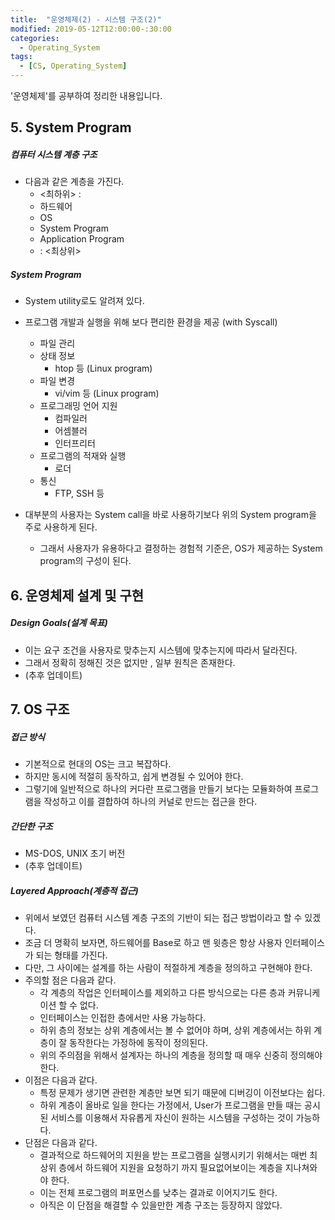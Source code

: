 ```yaml
---
title:  "운영체제(2) - 시스템 구조(2)"
modified: 2019-05-12T12:00:00-:30:00
categories:
  - Operating_System
tags:
  - [CS, Operating_System]
---
```


'운영체제'를 공부하여 정리한 내용입니다.

## 5. System Program

##### 컴퓨터 시스템 계층 구조

-   다음과 같은 계층을 가진다.
    -   &lt;최하위> :
    -   하드웨어
    -   OS
    -   System Program
    -   Application Program
    -   : &lt;최상위>

##### System Program

-   System utility로도 알려져 있다.
-   프로그램 개발과 실행을 위해 보다 편리한 환경을 제공 (with Syscall)

    -   파일 관리
    -   상태 정보
        -   htop 등 (Linux program)
    -   파일 변경
        -   vi/vim 등 (Linux program)
    -   프로그래밍 언어 지원
        -   컴파일러
        -   어셈블러
        -   인터프리터
    -   프로그램의 적재와 실행
        -   로더
    -   통신
        -   FTP, SSH 등

-   대부분의 사용자는 System call을 바로 사용하기보다 위의 System program을 주로 사용하게 된다.
    -   그래서 사용자가 유용하다고 결정하는 경험적 기준은, OS가 제공하는 System program의 구성이 된다.

## 6. 운영체제 설계 및 구현

##### Design Goals(설계 목표)

-   이는 요구 조건을 사용자로 맞추는지 시스템에 맞추는지에 따라서 달라진다.
-   그래서 정확히 정해진 것은 없지만 , 일부 원칙은 존재한다.
-   (추후 업데이트)

## 7. OS 구조

##### 접근 방식

-   기본적으로 현대의 OS는 크고 복잡하다.
-   하지만 동시에 적절히 동작하고, 쉽게 변경될 수 있어야 한다.
-   그렇기에 일반적으로 하나의 커다란 프로그램을 만들기 보다는 모듈화하여 프로그램을 작성하고 이를 결합하여 하나의 커널로 만드는 접근을 한다.

##### 간단한 구조

-   MS-DOS, UNIX 초기 버전
-   (추후 업데이트)

##### Layered Approach(계층적 접근)

-   위에서 보였던 컴퓨터 시스템 계층 구조의 기반이 되는 접근 방법이라고 할 수 있겠다.
-   조금 더 명확히 보자면, 하드웨어를 Base로 하고 맨 윗층은 항상 사용자 인터페이스가 되는 형태를 가진다.
-   다만, 그 사이에는 설계를 하는 사람이 적절하게 계층을 정의하고 구현해야 한다.
-   주의할 점은 다음과 같다.
    -   각 계층의 작업은 인터페이스를 제외하고 다른 방식으로는 다른 층과 커뮤니케이션 할 수 없다.
    -   인터페이스는 인접한 층에서만 사용 가능하다.
    -   하위 층의 정보는 상위 계층에서는 볼 수 없어야 하며, 상위 계층에서는 하위 계층이 잘 동작한다는 가정하에 동작이 정의된다.
    -   위의 주의점을 위해서 설계자는 하나의 계층을 정의할 때 매우 신중히 정의해야 한다.
-   이점은 다음과 같다.
    -   특정 문제가 생기면 관련한 계층만 보면 되기 때문에 디버깅이 이전보다는 쉽다.
    -   하위 계층이 올바로 일을 한다는 가정에서, User가 프로그램을 만들 때는 공시된 서비스를 이용해서 자유롭게 자신이 원하는 시스템을 구성하는 것이 가능하다.
-   단점은 다음과 같다.
    -   결과적으로 하드웨어의 지원을 받는 프로그램을 실행시키기 위해서는 매번 최상위 층에서 하드웨어 지원을 요청하기 까지 필요없어보이는 계층을 지나쳐와야 한다.
    -   이는 전체 프로그램의 퍼포먼스를 낮추는 결과로 이어지기도 한다.
    -   아직은 이 단점을 해결할 수 있을만한 계층 구조는 등장하지 않았다.
